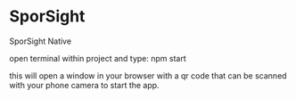 # SporSight
SporSight Native

open terminal within project and type: npm start

this will open a window in your browser with a qr code that can be scanned with your phone camera to start the app.

